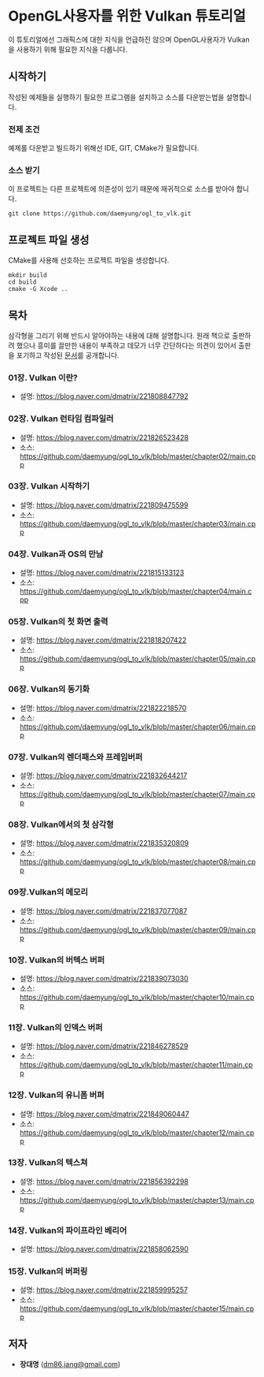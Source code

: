 # OpenGL사용자를 위한 Vulkan 튜토리얼

이 튜토리얼에선 그래픽스에 대한 지식을 언급하진 않으며 OpenGL사용자가 Vulkan을 사용하기 위해 필요한 지식을 다룹니다.

## 시작하기

작성된 예제들을 실행하기 필요한 프로그램을 설치하고 소스를 다운받는법을 설명합니다.

### 전제 조건

예제를 다운받고 빌드하기 위해선 IDE, GIT, CMake가 필요합니다.

### 소스 받기

이 프로젝트는 다른 프로젝트에 의존성이 있기 때문에 재귀적으로 소스를 받아야 합니다.

```
git clone https://github.com/daemyung/ogl_to_vlk.git
```

## 프로젝트 파일 생성

CMake를 사용해 선호하는 프로젝트 파일을 생성합니다.

```
mkdir build
cd build
cmake -G Xcode ..
```

## 목차

삼각형을 그리기 위해 반드시 알아야하는 내용에 대해 설명합니다.
원래 책으로 출판하려 했으나 흥미를 끌만한 내용이 부족하고 데모가 너무 간단하다는 의견이 있어서 출판을 포기하고 작성된 [문서](https://docs.google.com/document/d/1SWICNMyYS0egmK_vxbDvWTg3-vRuB9BdEQzlVJEK7rc/edit?usp=sharing)를 공개합니다.

### 01장. Vulkan 이란?

* 설명: https://blog.naver.com/dmatrix/221808847792

### 02장. Vulkan 런타임 컴파일러

* 설명: https://blog.naver.com/dmatrix/221826523428
* 소스: https://github.com/daemyung/ogl_to_vlk/blob/master/chapter02/main.cpp

### 03장. Vulkan 시작하기

* 설명: https://blog.naver.com/dmatrix/221809475599
* 소스: https://github.com/daemyung/ogl_to_vlk/blob/master/chapter03/main.cpp

### 04장. Vulkan과 OS의 만남

* 설명: https://blog.naver.com/dmatrix/221815133123
* 소스: https://github.com/daemyung/ogl_to_vlk/blob/master/chapter04/main.cpp

### 05장. Vulkan의 첫 화면 출력

* 설명: https://blog.naver.com/dmatrix/221818207422
* 소스: https://github.com/daemyung/ogl_to_vlk/blob/master/chapter05/main.cpp

### 06장. Vulkan의 동기화

* 설명: https://blog.naver.com/dmatrix/221822218570
* 소스: https://github.com/daemyung/ogl_to_vlk/blob/master/chapter06/main.cpp

### 07장. Vulkan의 렌더패스와 프레임버퍼

* 설명: https://blog.naver.com/dmatrix/221832644217
* 소스: https://github.com/daemyung/ogl_to_vlk/blob/master/chapter07/main.cpp

### 08장. Vulkan에서의 첫 삼각형

* 설명: https://blog.naver.com/dmatrix/221835320809
* 소스: https://github.com/daemyung/ogl_to_vlk/blob/master/chapter08/main.cpp

### 09장.Vulkan의 메모리

* 설명: https://blog.naver.com/dmatrix/221837077087
* 소스: https://github.com/daemyung/ogl_to_vlk/blob/master/chapter09/main.cpp

### 10장. Vulkan의 버텍스 버퍼

* 설명: https://blog.naver.com/dmatrix/221839073030
* 소스: https://github.com/daemyung/ogl_to_vlk/blob/master/chapter10/main.cpp

### 11장. Vulkan의 인덱스 버퍼

* 설명: https://blog.naver.com/dmatrix/221846278529
* 소스: https://github.com/daemyung/ogl_to_vlk/blob/master/chapter11/main.cpp

### 12장. Vulkan의 유니폼 버퍼

* 설명: https://blog.naver.com/dmatrix/221849060447
* 소스: https://github.com/daemyung/ogl_to_vlk/blob/master/chapter12/main.cpp

### 13장. Vulkan의 텍스쳐

* 설명: https://blog.naver.com/dmatrix/221856392298
* 소스: https://github.com/daemyung/ogl_to_vlk/blob/master/chapter13/main.cpp

### 14장. Vulkan의 파이프라인 베리어

* 설명: https://blog.naver.com/dmatrix/221858062590

### 15장. Vulkan의 버퍼링

* 설명: https://blog.naver.com/dmatrix/221859995257
* 소스: https://github.com/daemyung/ogl_to_vlk/blob/master/chapter15/main.cpp

## 저자

* **장대명** (dm86.jang@gmail.com)
